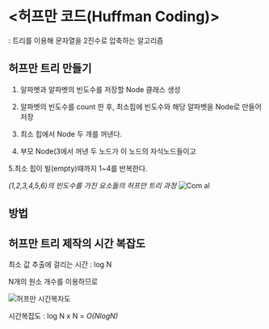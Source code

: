 # <허프만 코드(Huffman Coding)>
  : 트리를 이용해 문자열을 2진수로 압축하는 알고리즘
  
## 허프만 트리 만들기


1. 알파벳과 알파벳의 빈도수를 저장할 Node 클래스 생성

2. 알파벳의 빈도수를 count 한 후, 최소힙에 빈도수와 해당 알파벳을 Node로 만들어 저장

3. 최소 힙에서 Node 두 개를 꺼낸다.

4. 부모 Node(3에서 꺼낸 두 노드가 이 노드의 자식노드들이고

5.최소 힙이 빌(empty)때까지 1~4를 반복한다.

  
  
  


*(1,2,3,4,5,6)의 빈도수를 가진 요소들의 허프만 트리 과정*
![Com al](https://user-images.githubusercontent.com/80369805/114534955-7e1a3a00-9c8a-11eb-898a-21d63dc7fac8.jpg)

## 방법



## 허프만 트리 제작의 시간 복잡도
최소 값 추출에 걸리는 시간 : log N

N개의 원소 개수를 이용하므로


![허프만 시간복자도](https://user-images.githubusercontent.com/80369805/114535798-62fbfa00-9c8b-11eb-92bb-e6e41ee39f42.png)

시간복잡도 : log N x N = *O(NlogN)*

